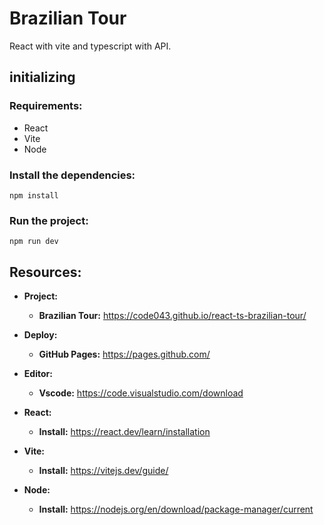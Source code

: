 # Brazilian Tour

React with vite and typescript with API.

## initializing

### Requirements:

- React
- Vite
- Node

### Install the dependencies:

    npm install

### Run the project:

    npm run dev

## Resources:

- **Project:**
  - **Brazilian Tour:** https://code043.github.io/react-ts-brazilian-tour/
- **Deploy:**

  - **GitHub Pages:** https://pages.github.com/

- **Editor:**
  - **Vscode:** https://code.visualstudio.com/download
- **React:**
  - **Install:** https://react.dev/learn/installation
- **Vite:**
  - **Install:** https://vitejs.dev/guide/
- **Node:**
  - **Install:** https://nodejs.org/en/download/package-manager/current

